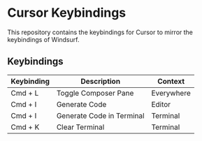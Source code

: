 # Cursor Keybindings

This repository contains the keybindings for Cursor to mirror the keybindings of Windsurf.

## Keybindings

| Keybinding | Description               | Context    |
| ---------- | ------------------------- | ---------- |
| Cmd + L    | Toggle Composer Pane      | Everywhere |
| Cmd + I    | Generate Code             | Editor     |
| Cmd + I    | Generate Code in Terminal | Terminal   |
| Cmd + K    | Clear Terminal            | Terminal   |
